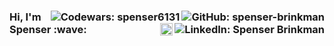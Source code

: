 <h3>
  <a href="https://github.com/spenser-brinkman"><img align="right" src="https://img.shields.io/github/followers/spenser-brinkman?label=follow&style=social" alt="GitHub: spenser-brinkman"></a>
  <a href="https://www.codewars.com/users/spenser6131"><img align="right" src="https://www.codewars.com/users/spenser6131/badges/micro" alt="Codewars: spenser6131"></a>
  <a href="https://www.linkedin.com/in/spenser-brinkman/"><img align="right" src="https://img.shields.io/badge/-Spenser%20Brinkman-blue?style=flat-square&logo=Linkedin&logoColor=white&link=https://www.linkedin.com/in/spenserbrinkman/" alt="LinkedIn: Spenser Brinkman"></a>
  <a href="https://dev.to/spenser6131" ><img align="right" src="https://svgur.com/i/Vfu.svg" alt="Dev.to: spenser6131" height='20px'></a>
  Hi, I'm Spenser :wave:
</h3>
